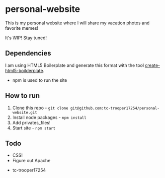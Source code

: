 # personal-website

This is my personal website where I will share my vacation photos and favorite memes!

It's WIP! Stay tuned!

## Dependencies
I am using HTML5 Boilerplate and generate this format with the tool [create-html5-boilderplate](https://github.com/h5bp/create-html5-boilerplate).
* npm is used to run the site

## How to run
1. Clone this repo - `git clone git@github.com:tc-trooper17254/personal-website.git`
2. Install node packages - `npm install`
3. Add privates_files!
4. Start site - `npm start`

## Todo
* CSS!
* Figure out Apache

- tc-trooper17254



